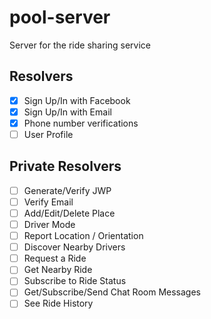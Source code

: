 # pool-server

Server for the ride sharing service

## Resolvers

- [x] Sign Up/In with Facebook
- [x] Sign Up/In with Email
- [x] Phone number verifications
- [ ] User Profile

## Private Resolvers

- [ ] Generate/Verify JWP
- [ ] Verify Email
- [ ] Add/Edit/Delete Place
- [ ] Driver Mode
- [ ] Report Location / Orientation
- [ ] Discover Nearby Drivers
- [ ] Request a Ride
- [ ] Get Nearby Ride
- [ ] Subscribe to Ride Status
- [ ] Get/Subscribe/Send Chat Room Messages
- [ ] See Ride History